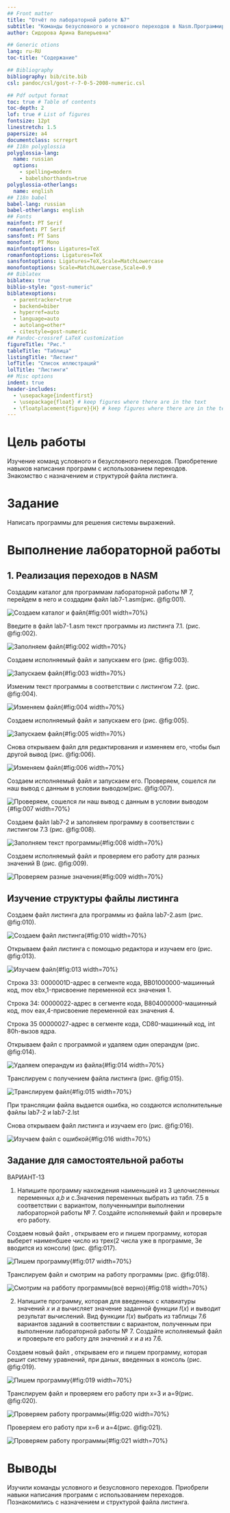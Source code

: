 ```yaml
---
## Front matter
title: "Отчёт по лабораторной работе №7"
subtitle: "Команды безусловного и условного переходов в Nasm.Программирование ветвлений."
author: Сидорова Арина Валерьевна"

## Generic otions
lang: ru-RU
toc-title: "Содержание"

## Bibliography
bibliography: bib/cite.bib
csl: pandoc/csl/gost-r-7-0-5-2008-numeric.csl

## Pdf output format
toc: true # Table of contents
toc-depth: 2
lof: true # List of figures
fontsize: 12pt
linestretch: 1.5
papersize: a4
documentclass: scrreprt
## I18n polyglossia
polyglossia-lang:
  name: russian
  options:
	- spelling=modern
	- babelshorthands=true
polyglossia-otherlangs:
  name: english
## I18n babel
babel-lang: russian
babel-otherlangs: english
## Fonts
mainfont: PT Serif
romanfont: PT Serif
sansfont: PT Sans
monofont: PT Mono
mainfontoptions: Ligatures=TeX
romanfontoptions: Ligatures=TeX
sansfontoptions: Ligatures=TeX,Scale=MatchLowercase
monofontoptions: Scale=MatchLowercase,Scale=0.9
## Biblatex
biblatex: true
biblio-style: "gost-numeric"
biblatexoptions:
  - parentracker=true
  - backend=biber
  - hyperref=auto
  - language=auto
  - autolang=other*
  - citestyle=gost-numeric
## Pandoc-crossref LaTeX customization
figureTitle: "Рис."
tableTitle: "Таблица"
listingTitle: "Листинг"
lofTitle: "Список иллюстраций"
lolTitle: "Листинги"
## Misc options
indent: true
header-includes:
  - \usepackage{indentfirst}
  - \usepackage{float} # keep figures where there are in the text
  - \floatplacement{figure}{H} # keep figures where there are in the text
---
```


# Цель работы

Изучение команд условного и безусловного переходов. Приобретение навыков написания программ с использованием переходов. Знакомство с назначением и структурой файла
листинга.

# Задание

Написать программы для решения системы выражений.

# Выполнение лабораторной работы

## 1. Реализация переходов в NASM

Создадим каталог для программам лабораторной работы № 7, перейдем в него и создадим файл lab7-1.asm(рис. @fig:001).

![Создаем каталог и файл](image/1.png){#fig:001 width=70%}

Введите в файл lab7-1.asm текст программы из листинга 7.1. (рис. @fig:002).

![Заполняем файл](image/2.png){#fig:002 width=70%}

Создаем исполняемый файл и запускаем его (рис. @fig:003).

![Запускаем файл ](image/3.png){#fig:003 width=70%}

Изменим текст программы в соответствии с листингом 7.2. (рис. @fig:004).

![Изменяем файл](image/4.png){#fig:004 width=70%}

Создаем исполняемый файл и запускаем его (рис. @fig:005).

![Запускаем файл](image/5.png){#fig:005 width=70%}

Снова открываем файл для редактирования и изменяем его, чтобы был другой вывод (рис. @fig:006).

![Изменяем файл](image/6.png){#fig:006 width=70%}

Создаем исполняемый файл и запускаем его. Проверяем, сошелся ли наш вывод с данным в условии выводом(рис. @fig:007).

![Проверяем, сошелся ли наш вывод с данным в условии выводом](image/7.png){#fig:007 width=70%}


Создаем файл lab7-2 и заполняем программу в соответствии с листингом 7.3 (рис. @fig:008).

![Заполняем текст программы](image/8.png){#fig:008 width=70%}

Создаем исполняемый файл и проверяем его работу для разных значений B (рис. @fig:009).

![Проверяем разные значения](image/9.png){#fig:009 width=70%}

## Изучение структуры файлы листинга

Создаем файл листинга дла программы из файла lab7-2.asm (рис. @fig:010).

![Создаем файл листинга](image/10.png){#fig:010 width=70%}

Открываем файл листинга с помощью редактора и изучаем его (рис. @fig:013).

![Изучаем файл](image/13.png){#fig:013 width=70%}

Строка 33: 0000001D-адрес в сегменте кода, BB01000000-машинный код, mov ebx,1-присвоение переменной ecx значения 1.

Строка 34: 00000022-адрес в сегменте кода, B804000000-машинный код, mov eax,4-присвоение переменной eax значения 4.

Строка 35 00000027-адрес в сегменте кода, CD80-машинный код, int 80h-вызов ядра.

Открываем файл с программой и удаляем один операндум (рис. @fig:014).

![Удаляем операндум из файла](image/14.png){#fig:014 width=70%}

Транслируем с получением файла листинга (рис. @fig:015).

![Транслируем файл](image/15.png){#fig:015 width=70%}

При трансляции файла выдается ошибка, но создаются исполнительные файлы lab7-2 и lab7-2.lst

Снова открываем файл листинга и изучаем его (рис. @fig:016).

![Изучаем файл с ошибкой](image/16.png){#fig:016 width=70%}

## Задание для самостоятельной работы

ВАРИАНТ-13

1. Напишите программу нахождения наименьшей из 3 целочисленных переменных 𝑎,𝑏 и с.Значения переменных выбрать из табл. 7.5 в соответствии с вариантом, полученнымпри выполнении лабораторной работы № 7. Создайте исполняемый файл и проверьте его работу.

Создаем новый файл , открываем его и пишем программу, которая выберет наименбшее число из трех(2 числа уже в программе, 3е вводится из консоли) (рис. @fig:017).

![Пишем программу](image/17.png){#fig:017 width=70%}

Транслируем файл и смотрим на работу программы (рис. @fig:018).

![Смотрим на рабботу программы(всё верно)](image/18.png){#fig:018 width=70%}

2. Напишите программу, которая для введенных с клавиатуры значений 𝑥 и 𝑎 вычисляет значение заданной функции 𝑓(𝑥) и выводит результат вычислений. Вид функции 𝑓(𝑥) выбрать из таблицы 7.6 вариантов заданий в соответствии с вариантом, полученным при выполнении лабораторной работы № 7. Создайте исполняемый файл и проверьте его работу для значений 𝑥 и 𝑎 из 7.6.

Создаем новый файл , открываем его и пишем программу, которая решит систему уравнений, при даных, введенных в консоль (рис. @fig:019).

![Пишем программу](image/19.png){#fig:019 width=70%}

Транслируем файл и проверяем его работу при x=3 и а=9(рис. @fig:020).

![Проверяем работу программы](image/20.png){#fig:020 width=70%}

Проверяем его работу при x=6 и а=4(рис. @fig:021).

![Проверяем работу программы](image/21.png){#fig:021 width=70%}

# Выводы

Изучили команды условного и безусловного переходов. Приобрели навыки написания программ с использованием переходов. Познакомились с назначением и структурой файла
листинга.
